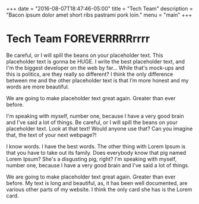 +++
date = "2016-08-07T18:47:46-05:00"
title = "Tech Team"
description = "Bacon ipsum dolor amet short ribs pastrami pork loin."
menu = "main"
+++

# Tech Team FOREVERRRRrrrr

Be careful, or I will spill the beans on your placeholder text. This
placeholder text is gonna be HUGE. I write the best placeholder text, and I'm
the biggest developer on the web by far... While that's mock-ups and this is
politics, are they really so different? I think the only difference between me
and the other placeholder text is that I’m more honest and my words are more
beautiful.

We are going to make placeholder text great again. Greater than ever before.

I'm speaking with myself, number one, because I have a very good brain and I've
said a lot of things. Be careful, or I will spill the beans on your placeholder
text. Look at that text! Would anyone use that? Can you imagine that, the text
of your next webpage?!

I know words. I have the best words. The other thing with Lorem Ipsum is that
you have to take out its family. Does everybody know that pig named Lorem
Ipsum? She's a disgusting pig, right? I'm speaking with myself, number one,
because I have a very good brain and I've said a lot of things.

We are going to make placeholder text great again. Greater than ever before. My
text is long and beautiful, as, it has been well documented, are various other
parts of my website. I think the only card she has is the Lorem card.
